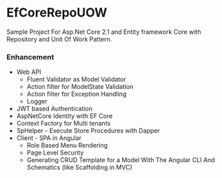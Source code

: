 # EfCoreRepoUOW
Sample Project For  Asp.Net Core 2.1 and Entity framework Core  with Repository and Unit Of Work Pattern.
</br>
<h3>Enhancement  </h3>
<ul>

 <li>Web API
 <ul>
  <li>Fluent Validator as Model Validator</li> 
  <li>Action filter for ModelState Validation</li>
  <li>Action filter for Exception Handling</li>
  <li>Logger</li>
  </ul>
</li>
<li> JWT based Authentication </li>
<li>AspNetCore Identity with EF Core</li>
<li>Context Factory for Multi tenants</li>
<li>SpHelper - Execute Store Procedures with Dapper</li>
<li>Client - SPA in Angular
 <ul>
  <li>Role Based Menu Rendering</li>
  <li>Page Level Security</li>
  <li>Generating CRUD Template for a Model With The Angular CLI And Schematics (like Scaffolding in MVC)</li>
  </ul>
</li>

</ul>
